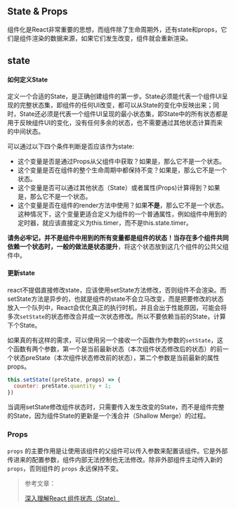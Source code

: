 ## State & Props

组件化是React非常重要的思想，而组件除了生命周期外，还有state和props，它们是组件渲染的数据来源，如果它们发生改变，组件就会重新渲染。

## state

#### 如何定义State

定义一个合适的State，是正确创建组件的第一步。State必须能代表一个组件UI呈现的完整状态集，即组件的任何UI改变，都可以从State的变化中反映出来；同时，State还必须是代表一个组件UI呈现的最小状态集，即State中的所有状态都是用于反映组件UI的变化，没有任何多余的状态，也不需要通过其他状态计算而来的中间状态。

可以通过以下四个条件判断是否应该作为state:

* 这个变量是否是通过Props从父组件中获取？如果是，那么它不是一个状态。
* 这个变量是否在组件的整个生命周期中都保持不变？如果是，那么它不是一个状态。
* 这个变量是否可以通过其他状态（State）或者属性(Props)计算得到？如果是，那么它不是一个状态。
* 这个变量是否在组件的render方法中使用？如果**不是**，那么它不是一个状态。这种情况下，这个变量更适合定义为组件的一个普通属性，例如组件中用到的定时器，就应该直接定义为this.timer，而不是this.state.timer。

**请务必牢记，并不是组件中用到的所有变量都是组件的状态！**当存在多个组件共同依赖一个状态时，一般的做法是**状态提升**，将这个状态放到这几个组件的公共父组件中。

#### 更新state

react不提倡直接修改state，应该使用setState方法修改，否则组件不会渲染。而setState方法是异步的，也就是组件的state不会立马改变，而是把要修改的状态放入一个队列中，React会优化真正的执行时机，并且会出于性能原因，可能会将多次`setState`的状态修改合并成一次状态修改。所以不要依赖当前的State，计算下个State。

如果真的有这样的需求，可以使用另一个接收一个函数作为参数的`setState`，这个函数有两个参数，第一个是当前最新状态（本次组件状态修改后的状态）的前一个状态preState（本次组件状态修改前的状态），第二个参数是当前最新的属性props。

```javascript
this.setState((preState, props) => {
  counter: preState.quantity + 1; 
})
```

当调用setState修改组件状态时，只需要传入发生改变的State，而不是组件完整的State，因为组件State的更新是一个浅合并（Shallow Merge）的过程。

### Props

`props` 的主要作用是让使用该组件的父组件可以传入参数来配置该组件。它是外部传进来的配置参数，组件内部无法控制也无法修改。除非外部组件主动传入新的 `props`，否则组件的 `props` 永远保持不变。









> 参考文章：
>
> [深入理解React 组件状态（State）](https://juejin.im/entry/59522bdb6fb9a06b9a516113)